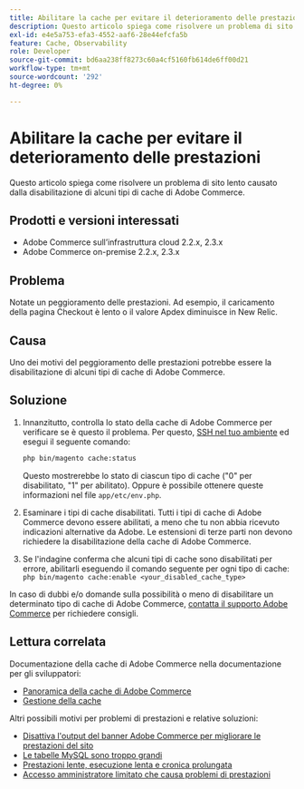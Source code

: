 ```yaml
---
title: Abilitare la cache per evitare il deterioramento delle prestazioni
description: Questo articolo spiega come risolvere un problema di sito lento causato dalla disabilitazione di alcuni tipi di cache di Adobe Commerce.
exl-id: e4e5a753-efa3-4552-aaf6-28e44efcfa5b
feature: Cache, Observability
role: Developer
source-git-commit: bd6aa238ff8273c60a4cf5160fb614de6ff00d21
workflow-type: tm+mt
source-wordcount: '292'
ht-degree: 0%

---
```


# Abilitare la cache per evitare il deterioramento delle prestazioni

Questo articolo spiega come risolvere un problema di sito lento causato dalla disabilitazione di alcuni tipi di cache di Adobe Commerce.

## Prodotti e versioni interessati

* Adobe Commerce sull’infrastruttura cloud 2.2.x, 2.3.x
* Adobe Commerce on-premise 2.2.x, 2.3.x

## Problema

Notate un peggioramento delle prestazioni. Ad esempio, il caricamento della pagina Checkout è lento o il valore Apdex diminuisce in New Relic.

## Causa

Uno dei motivi del peggioramento delle prestazioni potrebbe essere la disabilitazione di alcuni tipi di cache di Adobe Commerce.

## Soluzione

1. Innanzitutto, controlla lo stato della cache di Adobe Commerce per verificare se è questo il problema. Per questo, [SSH nel tuo ambiente](https://experienceleague.adobe.com/en/docs/commerce-cloud-service/user-guide/develop/secure-connections#ssh) ed esegui il seguente comando:

   ```bash
   php bin/magento cache:status
   ```

   Questo mostrerebbe lo stato di ciascun tipo di cache (&quot;0&quot; per disabilitato, &quot;1&quot; per abilitato). Oppure è possibile ottenere queste informazioni nel file `app/etc/env.php`.

1. Esaminare i tipi di cache disabilitati. Tutti i tipi di cache di Adobe Commerce devono essere abilitati, a meno che tu non abbia ricevuto indicazioni alternative da Adobe. Le estensioni di terze parti non devono richiedere la disabilitazione della cache di Adobe Commerce.
1. Se l&#39;indagine conferma che alcuni tipi di cache sono disabilitati per errore, abilitarli eseguendo il comando seguente per ogni tipo di cache: `php bin/magento cache:enable <your_disabled_cache_type>`

In caso di dubbi e/o domande sulla possibilità o meno di disabilitare un determinato tipo di cache di Adobe Commerce, [contatta il supporto Adobe Commerce](/help/help-center-guide/help-center/magento-help-center-user-guide.md#submit-ticket) per richiedere consigli.

## Lettura correlata

Documentazione della cache di Adobe Commerce nella documentazione per gli sviluppatori:

* [Panoramica della cache di Adobe Commerce](https://developer.adobe.com/commerce/frontend-core/guide/caching/)
* [Gestione della cache](https://experienceleague.adobe.com/en/docs/commerce-operations/configuration-guide/cli/manage-cache)

Altri possibili motivi per problemi di prestazioni e relative soluzioni:

* [Disattiva l&#39;output del banner Adobe Commerce per migliorare le prestazioni del sito](https://experienceleague.adobe.com/en/docs/experience-cloud-kcs/kbarticles/ka-26909)
* [Le tabelle MySQL sono troppo grandi](https://experienceleague.adobe.com/en/docs/experience-cloud-kcs/kbarticles/ka-26945)
* [Prestazioni lente, esecuzione lenta e cronica prolungata](/help/troubleshooting/miscellaneous/slow-performance-slow-and-long-running-crons.md)
* [Accesso amministratore limitato che causa problemi di prestazioni](/help/troubleshooting/miscellaneous/restricted-admin-access-causing-performance-issues.md)
